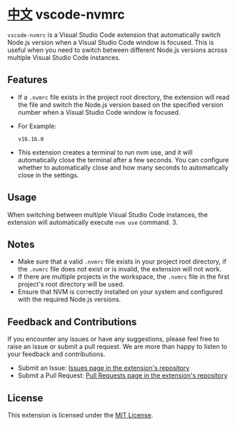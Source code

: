 # [中文](https://github.com/zqy233/vscode-nvmrc/blob/main/README-CN.md) vscode-nvmrc

`vscode-nvmrc` is a Visual Studio Code extension that automatically switch Node.js version when a Visual Studio Code window is focused. This is useful when you need to switch between different Node.js versions across multiple Visual Studio Code instances.

## Features

- If a `.nvmrc` file exists in the project root directory, the extension will read the file and switch the Node.js version based on the specified version number when a Visual Studio Code window is focused.
- For Example:

  ```
  v16.16.0
  ```

- This extension creates a terminal to run nvm use, and it will automatically close the terminal after a few seconds. You can configure whether to automatically close and how many seconds to automatically close in the settings.

## Usage

When switching between multiple Visual Studio Code instances, the extension will automatically execute `nvm use` command. 3.

## Notes

- Make sure that a valid `.nvmrc` file exists in your project root directory, if the `.nvmrc` file does not exist or is invalid, the extension will not work.
- If there are multiple projects in the workspace, the `.nvmrc` file in the first project's root directory will be used.
- Ensure that NVM is correctly installed on your system and configured with the required Node.js versions.

## Feedback and Contributions

If you encounter any issues or have any suggestions, please feel free to raise an issue or submit a pull request. We are more than happy to listen to your feedback and contributions.

- Submit an Issue: [Issues page in the extension's repository](https://github.com/zqy233/vscode-nvmrc/issues)
- Submit a Pull Request: [Pull Requests page in the extension's repository](https://github.com/zqy233/vscode-nvmrc/pulls)

## License

This extension is licensed under the [MIT License](LICENSE).

